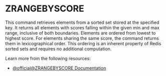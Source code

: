 # ZRANGEBYSCORE

This command retrieves elements from a sorted set stored at the specified key. It returns all elements with scores falling within the given min and max range, inclusive of both boundaries. Elements are ordered from lowest to highest score. For elements sharing the same score, the command returns them in lexicographical order. This ordering is an inherent property of Redis sorted sets and requires no additional computation.

Learn more from the following resources:

- [@official@ZRANGEBYSCORE Documentation](https://redis.io/docs/latest/commands/zrangebyscore/)